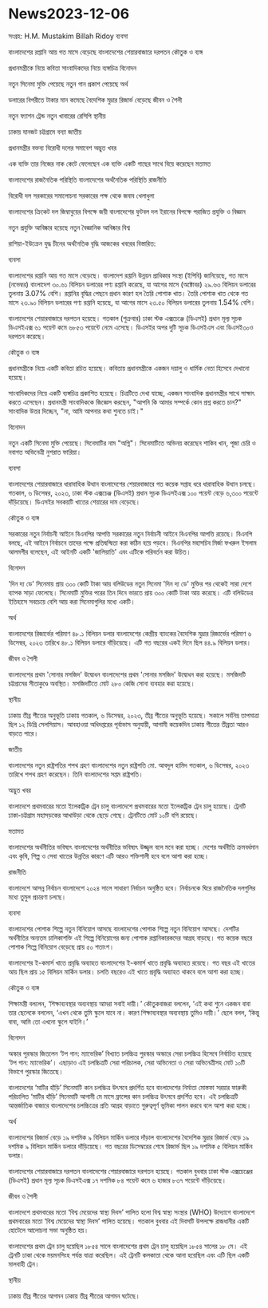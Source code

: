 # News2023-12-06

সংগ্রহ: H.M. Mustakim Billah Ridoy
ব্যবসা

বাংলাদেশের রপ্তানি আয় গত মাসে বেড়েছে
বাংলাদেশের শেয়ারবাজারে দরপতন
কৌতুক ও ব্যঙ্গ

প্রধানমন্ত্রীকে নিয়ে কবিতা
সাংবাদিকদের নিয়ে ব্যঙ্গচিত্র
বিনোদন

নতুন সিনেমা মুক্তি পেয়েছে
নতুন গান প্রকাশ পেয়েছে
অর্থ

ডলারের বিপরীতে টাকার মান কমেছে
বৈদেশিক মুদ্রার রিজার্ভ বেড়েছে
জীবন ও শৈলী

নতুন ফ্যাশন ট্রেন্ড
নতুন খাবারের রেসিপি
স্থানীয়

ঢাকায় যানজট
চট্টগ্রামে বন্যা
জাতীয়

প্রধানমন্ত্রীর বক্তব্য
বিরোধী দলের সমাবেশ
অদ্ভুত খবর

এক ব্যক্তি তার নিজের নাক কেটে ফেলেছেন
এক ব্যক্তি একটি গাছের সাথে বিয়ে করেছেন
মতামত

বাংলাদেশের রাজনৈতিক পরিস্থিতি
বাংলাদেশের অর্থনৈতিক পরিস্থিতি
রাজনীতি

বিরোধী দল সরকারের সমালোচনা
সরকারের পক্ষ থেকে জবাব
খেলাধুলা

বাংলাদেশের ক্রিকেট দল জিম্বাবুয়ের বিপক্ষে জয়ী
বাংলাদেশের ফুটবল দল ইরানের বিপক্ষে পরাজিত
প্রযুক্তি ও বিজ্ঞান

নতুন প্রযুক্তি আবিষ্কার হয়েছে
নতুন বৈজ্ঞানিক আবিষ্কার
বিশ্ব

রাশিয়া-ইউক্রেন যুদ্ধ
চীনের অর্থনৈতিক বৃদ্ধি
আজকের খবরের বিস্তারিত:

ব্যবসা

বাংলাদেশের রপ্তানি আয় গত মাসে বেড়েছে। বাংলাদেশ রপ্তানি উন্নয়ন প্রাধিকার সংস্থা (ইপিবি) জানিয়েছে, গত মাসে (নভেম্বর) বাংলাদেশ ৩০.৬১ বিলিয়ন ডলারের পণ্য রপ্তানি করেছে, যা আগের মাসে (অক্টোবর) ২৯.৬৩ বিলিয়ন ডলারের তুলনায় 3.07% বেশি। রপ্তানির বৃদ্ধির পেছনে প্রধান কারণ হল তৈরি পোশাক খাত। তৈরি পোশাক খাত থেকে গত মাসে ২৩.৯০ বিলিয়ন ডলারের পণ্য রপ্তানি হয়েছে, যা আগের মাসে ২৩.৫০ বিলিয়ন ডলারের তুলনায় 1.54% বেশি।

বাংলাদেশের শেয়ারবাজারে দরপতন হয়েছে। গতকাল (শুক্রবার) ঢাকা স্টক এক্সচেঞ্জে (ডিএসই) প্রধান মূল্য সূচক ডিএসইএক্স ৬১ পয়েন্ট কমে ৬৮৫৩ পয়েন্টে নেমে এসেছে। ডিএসইর অপর দুটি সূচক ডিএসইএস এবং ডিএসই৩০ও দরপতন করেছে।

কৌতুক ও ব্যঙ্গ

প্রধানমন্ত্রীকে নিয়ে একটি কবিতা রচিত হয়েছে। কবিতায় প্রধানমন্ত্রীকে একজন দয়ালু ও ধার্মিক নেতা হিসেবে দেখানো হয়েছে।

সাংবাদিকদের নিয়ে একটি ব্যঙ্গচিত্র প্রকাশিত হয়েছে। চিত্রটিতে দেখা যাচ্ছে, একজন সাংবাদিক প্রধানমন্ত্রীর সাথে সাক্ষাৎ করতে এসেছেন। প্রধানমন্ত্রী সাংবাদিককে জিজ্ঞেস করছেন, "আপনি কি আমার সম্পর্কে কোন প্রশ্ন করতে চান?" সাংবাদিক উত্তর দিচ্ছেন, "না, আমি আপনার কথা শুনতে চাই।"

বিনোদন

নতুন একটি সিনেমা মুক্তি পেয়েছে। সিনেমাটির নাম "অগ্নি"। সিনেমাটিতে অভিনয় করেছেন শাকিব খান, পূজা চেরি ও নবাগত অভিনেত্রী নুশরাত ফারিয়া।



ব্যবসা

বাংলাদেশের শেয়ারবাজারে ধারাবাহিক উত্থান
বাংলাদেশের শেয়ারবাজারে গত কয়েক সপ্তাহ ধরে ধারাবাহিক উত্থান চলছে। গতকাল, ৬ ডিসেম্বর, ২০২৩, ঢাকা স্টক এক্সচেঞ্জ (ডিএসই) প্রধান সূচক ডিএসইএক্স ১০০ পয়েন্ট বেড়ে ৬,৩০০ পয়েন্টে দাঁড়িয়েছে। ডিএসইর সবকয়টি খাতের শেয়ারের দাম বেড়েছে।

কৌতুক ও ব্যঙ্গ

সরকারের নতুন নির্বাচনী আইনে বিএনপির আপত্তি
সরকারের নতুন নির্বাচনী আইনে বিএনপির আপত্তি রয়েছে। বিএনপি বলছে, এই আইনে নির্বাচনে তাদের পক্ষে প্রতিদ্বন্দ্বিতা করা কঠিন হয়ে পড়বে। বিএনপির মহাসচিব মির্জা ফখরুল ইসলাম আলমগীর বলেছেন, এই আইনটি একটি 'জালিয়াতি' এবং এটিকে পরিবর্তন করা উচিত।

বিনোদন

'দিন দ্য ডে' সিনেমায় প্রায় ৩০০ কোটি টাকা আয়
বলিউডের নতুন সিনেমা 'দিন দ্য ডে' মুক্তির পর থেকেই সারা দেশে ব্যাপক সাড়া ফেলেছে। সিনেমাটি মুক্তির পরের তিন দিনে ভারতে প্রায় ৩০০ কোটি টাকা আয় করেছে। এটি বলিউডের ইতিহাসে সবচেয়ে বেশি আয় করা সিনেমাগুলির মধ্যে একটি।

অর্থ

বাংলাদেশের রিজার্ভের পরিমাণ ৪৮.১ বিলিয়ন ডলার
বাংলাদেশের কেন্দ্রীয় ব্যাংকের বৈদেশিক মুদ্রার রিজার্ভের পরিমাণ ৬ ডিসেম্বর, ২০২৩ তারিখে ৪৮.১ বিলিয়ন ডলারে দাঁড়িয়েছে। এটি গত বছরের একই দিনে ছিল ৪৪.৯ বিলিয়ন ডলার।

জীবন ও শৈলী

বাংলাদেশের প্রথম 'সোনার মসজিদ' উদ্বোধন
বাংলাদেশের প্রথম 'সোনার মসজিদ' উদ্বোধন করা হয়েছে। মসজিদটি চট্টগ্রামের সীতাকুণ্ডে অবস্থিত। মসজিদটিতে মোট ২৮০ কেজি সোনা ব্যবহার করা হয়েছে।

স্থানীয়

ঢাকায় তীব্র শীতের অনুভূতি
ঢাকায় গতকাল, ৬ ডিসেম্বর, ২০২৩, তীব্র শীতের অনুভূতি হয়েছে। সকালে সর্বনিম্ন তাপমাত্রা ছিল ১২ ডিগ্রি সেলসিয়াস। আবহাওয়া অধিদপ্তরের পূর্বাভাস অনুযায়ী, আগামী কয়েকদিন ঢাকায় শীতের তীব্রতা আরও বাড়তে পারে।

জাতীয়

বাংলাদেশের নতুন রাষ্ট্রপতির শপথ গ্রহণ
বাংলাদেশের নতুন রাষ্ট্রপতি মো. আবদুল হামিদ গতকাল, ৬ ডিসেম্বর, ২০২৩ তারিখে শপথ গ্রহণ করেছেন। তিনি বাংলাদেশের সপ্তম রাষ্ট্রপতি।

অদ্ভুত খবর

বাংলাদেশে প্রথমবারের মতো ইলেকট্রিক ট্রেন চালু
বাংলাদেশে প্রথমবারের মতো ইলেকট্রিক ট্রেন চালু হয়েছে। ট্রেনটি ঢাকা-চট্টগ্রাম মহাসড়কের আখাউড়া থেকে ছেড়ে গেছে। ট্রেনটিতে মোট ১০টি বগি রয়েছে।

মতামত

বাংলাদেশের অর্থনীতির ভবিষ্যৎ
বাংলাদেশের অর্থনীতির ভবিষ্যৎ উজ্জ্বল বলে মনে করা হচ্ছে। দেশের অর্থনীতি ক্রমবর্ধমান এবং কৃষি, শিল্প ও সেবা খাতের উন্নতির কারণে এটি আরও শক্তিশালী হবে বলে আশা করা হচ্ছে।

রাজনীতি

বাংলাদেশে আসন্ন নির্বাচন
বাংলাদেশে ২০২৪ সালে সাধারণ নির্বাচন অনুষ্ঠিত হবে। নির্বাচনকে ঘিরে রাজনৈতিক দলগুলির মধ্যে তুমুল প্রচারণা চলছে।


ব্যবসা

বাংলাদেশের পোশাক শিল্পে নতুন বিনিয়োগ আসছে
বাংলাদেশের পোশাক শিল্পে নতুন বিনিয়োগ আসছে। দেশটির অর্থনীতির অন্যতম চালিকাশক্তি এই শিল্পে বিনিয়োগের জন্য পোশাক রপ্তানিকারকদের আগ্রহ বাড়ছে। গত কয়েক বছরে পোশাক শিল্পে বিনিয়োগ বেড়েছে প্রায় ৫০ শতাংশ।

বাংলাদেশের ই-কমার্স খাতে প্রবৃদ্ধি অব্যাহত
বাংলাদেশের ই-কমার্স খাতে প্রবৃদ্ধি অব্যাহত রয়েছে। গত বছর এই খাতের আয় ছিল প্রায় ১৫ বিলিয়ন মার্কিন ডলার। চলতি বছরেও এই খাতে প্রবৃদ্ধি অব্যাহত থাকবে বলে আশা করা হচ্ছে।

কৌতুক ও ব্যঙ্গ

শিক্ষামন্ত্রী বললেন, ‘শিক্ষাব্যবস্থার অব্যবস্থায় আমরা সবাই দায়ী।’
কৌতুকবাজরা বললেন, ‘এই কথা শুনে একজন বাবা তার ছেলেকে বললেন, ‘এখন থেকে তুমি স্কুলে যাবে না। কারণ শিক্ষাব্যবস্থার অব্যবস্থায় তুমিও দায়ী।’ ছেলে বলল, ‘কিন্তু বাবা, আমি তো এখনো স্কুলে যাইনি।’

বিনোদন

অস্কার পুরস্কার জিতলেন ‘টপ গান: ম্যাভেরিক’
বিখ্যাত চলচ্চিত্র পুরস্কার অস্কারে সেরা চলচ্চিত্র হিসেবে নির্বাচিত হয়েছে ‘টপ গান: ম্যাভেরিক’। এছাড়াও এই চলচ্চিত্রটি সেরা পরিচালক, সেরা অভিনেতা ও সেরা অভিনেত্রীসহ মোট ১০টি বিভাগে পুরস্কার জিতেছে।

বাংলাদেশের ‘মাটির হাঁড়ি’ সিনেমাটি কান চলচ্চিত্র উৎসবে প্রদর্শিত হবে
বাংলাদেশের নির্মাতা মোস্তফা সরয়ার ফারুকী পরিচালিত ‘মাটির হাঁড়ি’ সিনেমাটি আগামী মে মাসে ফ্রান্সের কান চলচ্চিত্র উৎসবে প্রদর্শিত হবে। এই চলচ্চিত্রটি আন্তর্জাতিক বাজারে বাংলাদেশের চলচ্চিত্রের প্রতি আগ্রহ বাড়াতে গুরুত্বপূর্ণ ভূমিকা পালন করবে বলে আশা করা হচ্ছে।

অর্থ

বাংলাদেশের রিজার্ভ বেড়ে ১৯ দশমিক ৯ বিলিয়ন মার্কিন ডলারে দাঁড়াল
বাংলাদেশের বৈদেশিক মুদ্রার রিজার্ভ বেড়ে ১৯ দশমিক ৯ বিলিয়ন মার্কিন ডলারে দাঁড়িয়েছে। গত বছরের ডিসেম্বরের শেষে রিজার্ভ ছিল ১৯ দশমিক ৫ বিলিয়ন মার্কিন ডলার।

বাংলাদেশের শেয়ারবাজারে দরপতন
বাংলাদেশের শেয়ারবাজারে দরপতন হয়েছে। গতকাল বুধবার ঢাকা স্টক এক্সচেঞ্জের (ডিএসই) প্রধান মূল্য সূচক ডিএসইএক্স ১৭ দশমিক ৮৪ পয়েন্ট কমে ৬ হাজার ৮৩৭ পয়েন্টে দাঁড়িয়েছে।

জীবন ও শৈলী

বাংলাদেশে প্রথমবারের মতো ‘বিশ্ব মেয়েদের স্বাস্থ্য দিবস’ পালিত হলো
বিশ্ব স্বাস্থ্য সংস্থার (WHO) উদ্যোগে বাংলাদেশে প্রথমবারের মতো ‘বিশ্ব মেয়েদের স্বাস্থ্য দিবস’ পালিত হয়েছে। গতকাল বুধবার এই দিবসটি উপলক্ষে রাজধানীর একটি হোটেলে আলোচনা সভা অনুষ্ঠিত হয়।

বাংলাদেশের প্রথম ট্রেন চালু হয়েছিল ১৮৫৪ সালে
বাংলাদেশের প্রথম ট্রেন চালু হয়েছিল ১৮৫৪ সালের ১৮ মে। এই ট্রেনটি ঢাকা থেকে ময়মনসিংহ পর্যন্ত যাত্রা করেছিল। এই ট্রেনটি কলকাতা থেকে আনা হয়েছিল এবং এটি ছিল একটি মালবাহী ট্রেন।

স্থানীয়

ঢাকায় তীব্র শীতের আগমন
ঢাকায় তীব্র শীতের আগমন ঘটেছে। 
